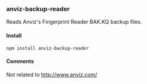 ### anviz-backup-reader

Reads Anviz's Fingerprint Reader BAK.KQ backup files.

#### Install

`npm install anviz-backup-reader`

#### Comments

Not related to http://www.anviz.com/
